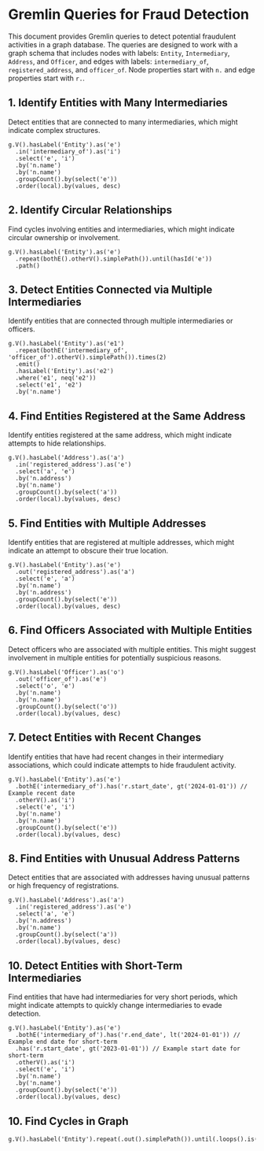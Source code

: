 # Gremlin Queries for Fraud Detection

This document provides Gremlin queries to detect potential fraudulent activities in a graph database. The queries are designed to work with a graph schema that includes nodes with labels: `Entity`, `Intermediary`, `Address`, and `Officer`, and edges with labels: `intermediary_of`, `registered_address`, and `officer_of`. Node properties start with `n.` and edge properties start with `r.`.

## 1. Identify Entities with Many Intermediaries

Detect entities that are connected to many intermediaries, which might indicate complex structures.

```gremlin
g.V().hasLabel('Entity').as('e')
  .in('intermediary_of').as('i')
  .select('e', 'i')
  .by('n.name')
  .by('n.name')
  .groupCount().by(select('e'))
  .order(local).by(values, desc)
```

## 2. Identify Circular Relationships

Find cycles involving entities and intermediaries, which might indicate circular ownership or involvement.

```
g.V().hasLabel('Entity').as('e')
  .repeat(bothE().otherV().simplePath()).until(hasId('e'))
  .path()
```

## 3. Detect Entities Connected via Multiple Intermediaries

Identify entities that are connected through multiple intermediaries or officers.

```
g.V().hasLabel('Entity').as('e1')
  .repeat(bothE('intermediary_of', 'officer_of').otherV().simplePath()).times(2)
  .emit()
  .hasLabel('Entity').as('e2')
  .where('e1', neq('e2'))
  .select('e1', 'e2')
  .by('n.name')
```

## 4. Find Entities Registered at the Same Address

Identify entities registered at the same address, which might indicate attempts to hide relationships.

```
g.V().hasLabel('Address').as('a')
  .in('registered_address').as('e')
  .select('a', 'e')
  .by('n.address')
  .by('n.name')
  .groupCount().by(select('a'))
  .order(local).by(values, desc)
```

## 5. Find Entities with Multiple Addresses

Identify entities that are registered at multiple addresses, which might indicate an attempt to obscure their true location.

```gremlin
g.V().hasLabel('Entity').as('e')
  .out('registered_address').as('a')
  .select('e', 'a')
  .by('n.name')
  .by('n.address')
  .groupCount().by(select('e'))
  .order(local).by(values, desc)
```

## 6. Find Officers Associated with Multiple Entities

Detect officers who are associated with multiple entities. This might suggest involvement in multiple entities for potentially suspicious reasons.

```gremlin
g.V().hasLabel('Officer').as('o')
  .out('officer_of').as('e')
  .select('o', 'e')
  .by('n.name')
  .by('n.name')
  .groupCount().by(select('o'))
  .order(local).by(values, desc)
```

## 7. Detect Entities with Recent Changes

Identify entities that have had recent changes in their intermediary associations, which could indicate attempts to hide fraudulent activity.

```gremlin
g.V().hasLabel('Entity').as('e')
  .bothE('intermediary_of').has('r.start_date', gt('2024-01-01')) // Example recent date
  .otherV().as('i')
  .select('e', 'i')
  .by('n.name')
  .by('n.name')
  .groupCount().by(select('e'))
  .order(local).by(values, desc)
```

## 8. Find Entities with Unusual Address Patterns

Detect entities that are associated with addresses having unusual patterns or high frequency of registrations.

```gremlin
g.V().hasLabel('Address').as('a')
  .in('registered_address').as('e')
  .select('a', 'e')
  .by('n.address')
  .by('n.name')
  .groupCount().by(select('a'))
  .order(local).by(values, desc)
```


## 10. Detect Entities with Short-Term Intermediaries

Find entities that have had intermediaries for very short periods, which might indicate attempts to quickly change intermediaries to evade detection.

```gremlin
g.V().hasLabel('Entity').as('e')
  .bothE('intermediary_of').has('r.end_date', lt('2024-01-01')) // Example end date for short-term
  .has('r.start_date', gt('2023-01-01')) // Example start date for short-term
  .otherV().as('i')
  .select('e', 'i')
  .by('n.name')
  .by('n.name')
  .groupCount().by(select('e'))
  .order(local).by(values, desc)
```


## 10. Find Cycles in Graph

```gremlin
g.V().hasLabel('Entity').repeat(.out().simplePath()).until(.loops().is(gte(1)).where(.in().hasLabel('Entity'))).path()
```
